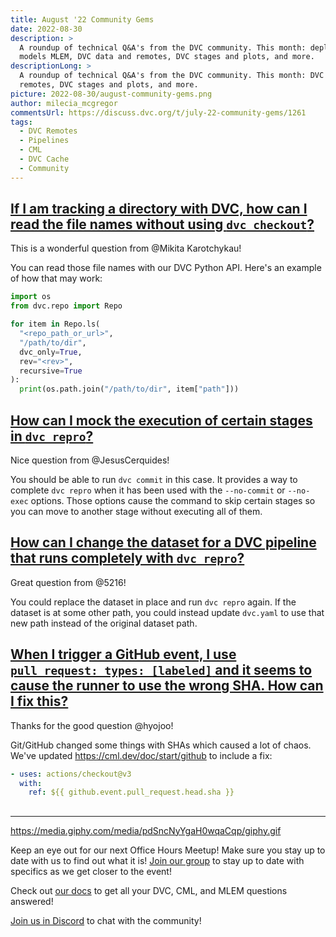 ```yaml
---
title: August '22 Community Gems
date: 2022-08-30
description: >
  A roundup of technical Q&A's from the DVC community. This month: deploying
  models MLEM, DVC data and remotes, DVC stages and plots, and more.
descriptionLong: >
  A roundup of technical Q&A's from the DVC community. This month: DVC data and
  remotes, DVC stages and plots, and more.
picture: 2022-08-30/august-community-gems.png
author: milecia_mcgregor
commentsUrl: https://discuss.dvc.org/t/july-22-community-gems/1261
tags:
  - DVC Remotes
  - Pipelines
  - CML
  - DVC Cache
  - Community
---
```


## [If I am tracking a directory with DVC, how can I read the file names without using `dvc checkout`?](https://discord.com/channels/485586884165107732/563406153334128681/1001787488173572147)

This is a wonderful question from @Mikita Karotchykau!

You can read those file names with our DVC Python API. Here's an example of how
that may work:

```python
import os
from dvc.repo import Repo

for item in Repo.ls(
  "<repo_path_or_url>",
  "/path/to/dir",
  dvc_only=True,
  rev="<rev>",
  recursive=True
):
  print(os.path.join("/path/to/dir", item["path"]))
```

## [How can I mock the execution of certain stages in `dvc repro`?](https://discord.com/channels/485586884165107732/563406153334128681/1004408394888777738)

Nice question from @JesusCerquides!

You should be able to run `dvc commit` in this case. It provides a way to
complete `dvc repro` when it has been used with the `--no-commit` or `--no-exec`
options. Those options cause the command to skip certain stages so you can move
to another stage without executing all of them.

## [How can I change the dataset for a DVC pipeline that runs completely with `dvc repro`?](https://discord.com/channels/485586884165107732/563406153334128681/1004432985052942396)

Great question from @5216!

You could replace the dataset in place and run `dvc repro` again. If the dataset
is at some other path, you could instead update `dvc.yaml` to use that new path
instead of the original dataset path.

## [When I trigger a GitHub event, I use `pull_request: types: [labeled]` and it seems to cause the runner to use the wrong SHA. How can I fix this?](https://discord.com/channels/485586884165107732/728693131557732403/1001003933159915550)

Thanks for the good question @hyojoo!

Git/GitHub changed some things with SHAs which caused a lot of chaos. We've
updated https://cml.dev/doc/start/github to include a fix:

```yaml
- uses: actions/checkout@v3
  with:
    ref: ${{ github.event.pull_request.head.sha }}
```

## []()

## []()

## []()

## []()

---

https://media.giphy.com/media/pdSncNyYgaH0wqaCqp/giphy.gif

Keep an eye out for our next Office Hours Meetup! Make sure you stay up to date
with us to find out what it is!
[Join our group](https://www.meetup.com/machine-learning-engineer-community-virtual-meetups/)
to stay up to date with specifics as we get closer to the event!

Check out [our docs](/doc) to get all your DVC, CML, and MLEM questions
answered!

[Join us in Discord](https://discord.com/invite/dvwXA2N) to chat with the
community!
